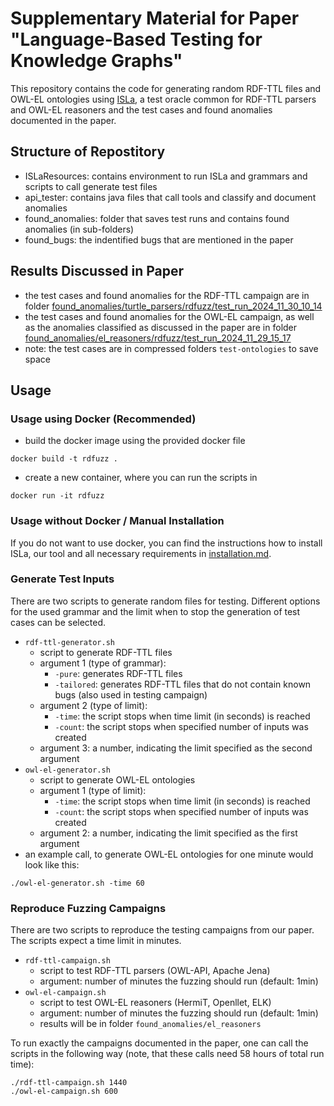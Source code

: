 # Supplementary Material for Paper "Language-Based Testing for Knowledge Graphs"

This repository contains the code for generating random RDF-TTL files and OWL-EL ontologies using [ISLa](https://github.com/rindPHI/isla), a test oracle common for RDF-TTL parsers and OWL-EL reasoners and the test cases and found anomalies documented in the paper.

## Structure of Repostitory
 - ISLaResources: contains environment to run ISLa and grammars and scripts to call generate test files
 - api_tester: contains java files that call tools and classify and document anomalies
 - found_anomalies: folder that saves test runs and contains found anomalies (in sub-folders) 
 - found_bugs: the indentified bugs that are mentioned in the paper

## Results Discussed in Paper
- the test cases and found anomalies for the RDF-TTL campaign are in folder [found_anomalies/turtle_parsers/rdfuzz/test_run_2024_11_30_10_14](found_anomalies/turtle_parsers/rdfuzz/test_run_2024_11_30_10_14)
- the test cases and found anomalies for the OWL-EL campaign, as well as the anomalies classified as discussed in the paper are in folder [found_anomalies/el_reasoners/rdfuzz/test_run_2024_11_29_15_17](found_anomalies/el_reasoners/rdfuzz/test_run_2024_11_29_15_17)
- note: the test cases are in compressed folders `test-ontologies` to save space


## Usage
### Usage using Docker (Recommended)
- build the docker image using the provided docker file
```
docker build -t rdfuzz .
```
- create a new container, where you can run the scripts in
```
docker run -it rdfuzz
```

### Usage without Docker / Manual Installation
If you do not want to use docker, you can find the instructions how to install  ISLa, our tool and all necessary requirements in [installation.md](installation.md).


### Generate Test Inputs
There are two scripts to generate random files for testing. Different options for the used grammar and the limit when to stop the generation of test cases can be selected.
 - `rdf-ttl-generator.sh`
	 + script to generate RDF-TTL files
	 + argument 1 (type of grammar): 
		 * `-pure`: generates RDF-TTL files
		 * `-tailored`: generates RDF-TTL files that do not contain known bugs (also used in testing campaign)
	+ argument 2 (type of limit):
		* `-time`: the script stops when time limit (in seconds) is reached
		* `-count`: the script stops when specified number of inputs was created
	+ argument 3: a number, indicating the limit specified as the second argument
 - `owl-el-generator.sh`
	 + script to generate OWL-EL ontologies
	 + argument 1 (type of limit): 
		* `-time`: the script stops when time limit (in seconds) is reached
		* `-count`: the script stops when specified number of inputs was created
	+ argument 2: a number, indicating the limit specified as the first argument
- an example call, to generate OWL-EL ontologies for one minute would look like this:
```
./owl-el-generator.sh -time 60
```
	 
### Reproduce Fuzzing Campaigns
There are two scripts to reproduce the testing campaigns from our paper. The scripts expect a time limit in minutes.
 - `rdf-ttl-campaign.sh`
	 + script to test RDF-TTL parsers (OWL-API, Apache Jena) 
	 + argument: number of minutes the fuzzing should run (default: 1min)
 - `owl-el-campaign.sh`
	 + script to test OWL-EL reasoners (HermiT, Openllet, ELK) 
	 + argument: number of minutes the fuzzing should run (default: 1min)
	 + results will be in folder `found_anomalies/el_reasoners`

To run exactly the campaigns documented in the paper, one can call the scripts in the following way (note, that these calls need 58 hours of total run time):
```
./rdf-ttl-campaign.sh 1440
./owl-el-campaign.sh 600
```

